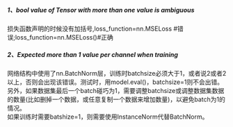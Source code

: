 ##### 1、bool value of Tensor with more than one value is ambiguous  
损失函数声明的时候没有加括号,loss_function=nn.MSELoss #错误;loss_function=nn.MSELoss()#正确  
##### 2、Expected more than 1 value per channel when training
网络结构中使用了nn.BatchNorm层，训练时batchsize必须大于1，或者说2或者2以上，否则会出现该错误。测试时，用model.eval()，batchsize=1则不会出错。另外，如果数据集最后一个batch碰巧为1，需要调整batchsize或调整数据集数据的数量(比如删掉一个数据，或任意复制一个数据来增加数量)，以避免batch为1的情况。  
如果训练时需要batshize=1，则需要使用InstanceNorm代替BatchNorm。  
